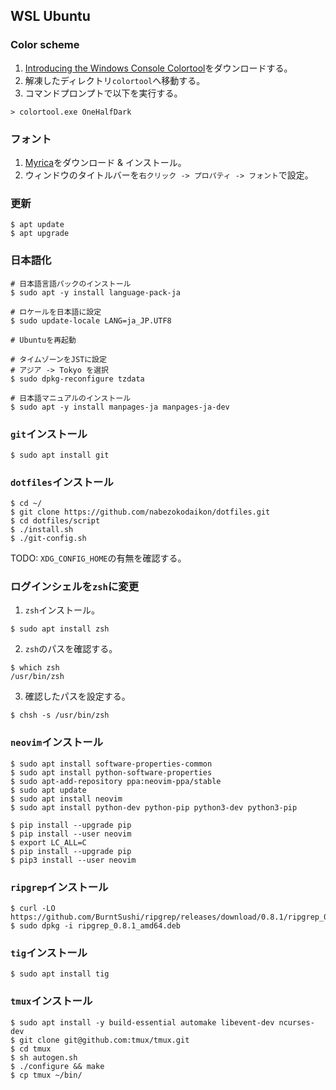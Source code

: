 ## WSL Ubuntu

### Color scheme
1. [Introducing the Windows Console Colortool](https://blogs.msdn.microsoft.com/commandline/2017/08/11/introducing-the-windows-console-colortool/)をダウンロードする。
1. 解凍したディレクトリ`colortool`へ移動する。
1. コマンドプロンプトで以下を実行する。
```
> colortool.exe OneHalfDark
```

### フォント
1. [Myrica](https://myrica.estable.jp/)をダウンロード & インストール。
1. ウィンドウのタイトルバーを`右クリック -> プロパティ -> フォント`で設定。

### 更新
```
$ apt update
$ apt upgrade
```

### 日本語化
```
# 日本語言語パックのインストール
$ sudo apt -y install language-pack-ja

# ロケールを日本語に設定
$ sudo update-locale LANG=ja_JP.UTF8

# Ubuntuを再起動

# タイムゾーンをJSTに設定
# アジア -> Tokyo を選択
$ sudo dpkg-reconfigure tzdata

# 日本語マニュアルのインストール
$ sudo apt -y install manpages-ja manpages-ja-dev
```

### `git`インストール
```
$ sudo apt install git
```

### `dotfiles`インストール
```
$ cd ~/
$ git clone https://github.com/nabezokodaikon/dotfiles.git
$ cd dotfiles/script
$ ./install.sh
$ ./git-config.sh
```
TODO: `XDG_CONFIG_HOME`の有無を確認する。

### ログインシェルを`zsh`に変更
1. `zsh`インストール。
```
$ sudo apt install zsh
```

2. `zsh`のパスを確認する。
```
$ which zsh
/usr/bin/zsh
```

3. 確認したパスを設定する。
```
$ chsh -s /usr/bin/zsh
```

### `neovim`インストール
```
$ sudo apt install software-properties-common
$ sudo apt install python-software-properties
$ sudo apt-add-repository ppa:neovim-ppa/stable
$ sudo apt update
$ sudo apt install neovim
$ sudo apt install python-dev python-pip python3-dev python3-pip

$ pip install --upgrade pip
$ pip install --user neovim
$ export LC_ALL=C
$ pip install --upgrade pip
$ pip3 install --user neovim
```

### `ripgrep`インストール
```
$ curl -LO https://github.com/BurntSushi/ripgrep/releases/download/0.8.1/ripgrep_0.8.1_amd64.deb
$ sudo dpkg -i ripgrep_0.8.1_amd64.deb
```

### `tig`インストール
```
$ sudo apt install tig
```

### `tmux`インストール
```
$ sudo apt install -y build-essential automake libevent-dev ncurses-dev
$ git clone git@github.com:tmux/tmux.git
$ cd tmux
$ sh autogen.sh
$ ./configure && make
$ cp tmux ~/bin/
```

